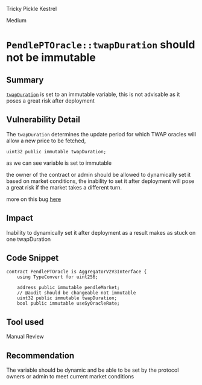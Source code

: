 Tricky Pickle Kestrel

Medium

# `PendlePTOracle::twapDuration` should not be immutable

## Summary
[`twapDuration`](https://github.com/sherlock-audit/2024-06-leveraged-vaults/blob/main/leveraged-vaults-private/contracts/oracles/PendlePTOracle.sol#L14) is set to an immutable variable, this is not advisable as it poses a great risk after deployment
## Vulnerability Detail
The `twapDuration`  determines the update period for which TWAP oracles will allow a new price to be fetched, 

`uint32 public immutable twapDuration;`

as we can see variable is set to immutable 

the owner of the contract or admin should be allowed to dynamically set it based on market conditions, the inability to set it after deployment will pose a great risk if the market takes a different turn.

more on this bug [here](https://33audits.hashnode.dev/twap-oracles-for-auditors#heading-common-issues-found-with-twap)
## Impact
Inability to dynamically set it after deployment as a result makes as stuck on one twapDuration 

## Code Snippet
```solidity
contract PendlePTOracle is AggregatorV2V3Interface {
    using TypeConvert for uint256;

    address public immutable pendleMarket;
    // @audit should be changeable not immutable 
    uint32 public immutable twapDuration;
    bool public immutable useSyOracleRate;
```
## Tool used

Manual Review

## Recommendation
The variable should be dynamic and be able to be set by the protocol owners or admin to meet current market conditions 